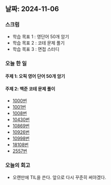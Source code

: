 ## 날짜: 2024-11-06

### 스크럼
- 학습 목표 1 : 영단어 50개 암기
- 학습 목표 2 : 코테 문제 풀기
- 학습 목표 3 : 면접 스터디

### 오늘 한 일

#### 주제 1: 오픽 영어 단어 50개 암기

#### 주제 2: 백준 코테 문제 풀이
- [1000번](https://github.com/trueS2/Algorithm-Java/tree/main/%EB%B0%B1%EC%A4%80/Bronze/1000.%E2%80%85A%EF%BC%8BB)
- [1001번](https://github.com/trueS2/Algorithm-Java/tree/main/%EB%B0%B1%EC%A4%80/Bronze/1001.%E2%80%85A%EF%BC%8DB)
- [1008번](https://github.com/trueS2/Algorithm-Java/tree/main/%EB%B0%B1%EC%A4%80/Bronze/1008.%E2%80%85A%EF%BC%8FB)
- [10430번](https://github.com/trueS2/Algorithm-Java/tree/main/%EB%B0%B1%EC%A4%80/Bronze/10430.%E2%80%85%EB%82%98%EB%A8%B8%EC%A7%80)
- [10869번](https://github.com/trueS2/Algorithm-Java/tree/main/%EB%B0%B1%EC%A4%80/Bronze/10869.%E2%80%85%EC%82%AC%EC%B9%99%EC%97%B0%EC%82%B0)
- [10926번](https://github.com/trueS2/Algorithm-Java/tree/main/%EB%B0%B1%EC%A4%80/Bronze/10926.%E2%80%85%EF%BC%9F%EF%BC%9F%EF%BC%81)
- [10998번](https://github.com/trueS2/Algorithm-Java/tree/main/%EB%B0%B1%EC%A4%80/Bronze/10998.%E2%80%85A%C3%97B)
- [18108번](https://github.com/trueS2/Algorithm-Java/tree/main/%EB%B0%B1%EC%A4%80/Bronze/18108.%E2%80%851998%EB%85%84%EC%83%9D%EC%9D%B8%E2%80%85%EB%82%B4%EA%B0%80%E2%80%85%ED%83%9C%EA%B5%AD%EC%97%90%EC%84%9C%EB%8A%94%E2%80%852541%EB%85%84%EC%83%9D%EF%BC%9F%EF%BC%81)
- [2557번](https://github.com/trueS2/Algorithm-Java/tree/main/%EB%B0%B1%EC%A4%80/Bronze/2557.%E2%80%85Hello%E2%80%85World)

### 오늘의 회고
- 오랜만에 TIL을 쓴다. 앞으로 다시 꾸준히 써야겠다.

